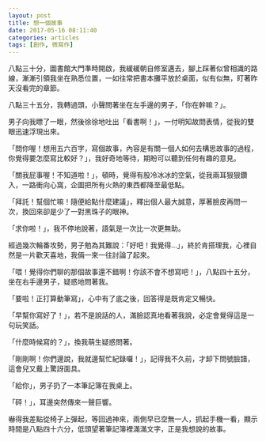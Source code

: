 ```yaml
---
layout: post
title: 想一個故事
date: 2017-05-16 08:11:40
categories: articles
tags: [創作, 微寫作]
---
```


八點三十分，圖書館大門準時開啟，我緩緩朝自修室邁去，腳上踩著似曾相識的路線，漸漸引領我坐在熟悉位置，一如往常把書本攤平放於桌面，似有似無，盯著昨天沒看完的章節。

八點三十五分，我轉過頭，小聲問著坐在左手邊的男子，「你在幹嘛？」。

 男子向我瞟了一眼，然後徐徐地吐出「看書啊！」，一付明知故問表情，從我的雙眼迅速浮現出來。

「問你喔！想用五六百字，寫個故事，內容是有關一個人如何去構思故事的過程，你覺得要怎麼寫比較好？」，我好奇地等待，期盼可以聽到任何有趣的意見。

「關我屁事喔！不知道啦！」，頓時，覺得有股冷冰冰的空氣，從我兩耳狠狠鑽入，一路衝向心窩，企圖把所有火熱的東西都降至最低點。

「拜託！幫個忙嘛！隨便給點什麼建議」，釋出個人最大誠意，厚著臉皮再問一次，換回來卻是少了一對黑珠子的眼神。

「求你啦！」，我不停地說著，語氣是一次比一次更無助。

經過幾次輪番攻勢，男子勉為其難說：「好吧！我覺得…」，終於肯搭理我，心裡自然是一片歡天喜地，我倆一來一往討論了起來。

「喂！覺得你們聊的那個故事還不錯啊！你該不會不想寫吧！」，八點四十五分，坐在右手邊男子，疑惑地問著我。

「要啦！正打算動筆寫」，心中有了底之後，回答得是既肯定又暢快。

「早幫你寫好了！」，若不是說話的人，滿臉認真地看著我說，必定會覺得這是一句玩笑話。

「什麼時候寫的？」，換我萌生疑惑問著。

「剛剛啊！你們邊說，我就邊幫忙紀錄囉！」，記得我不久前，才卸下問號臉譜，這會兒又戴上驚訝面具。

「給你」，男子扔了一本筆記簿在我桌上。

「砰！」，耳邊突然傳來一聲巨響。

嚇得我差點從椅子上彈起，等回過神來，兩側早已空無一人，抓起手機一看，顯示時間是八點四十六分，低頭望著筆記簿裡滿滿文字，正是我想說的故事。

